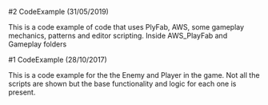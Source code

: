 #2 CodeExample (31/05/2019)

This is a code example of code that uses PlyFab, AWS, some gameplay mechanics, patterns and editor scripting.
Inside AWS_PlayFab and Gameplay folders

#1 CodeExample (28/10/2017)

This is a code example for the the Enemy and Player in the game. Not all the scripts are shown
but the base functionality and logic for each one is present.
